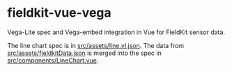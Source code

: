 # fieldkit-vue-vega

Vega-Lite spec and Vega-embed integration in Vue for FieldKit sensor data.

The line chart spec is in [src/assets/line.vl.json](src/assets/line.vl.json). The data from [src/assets/fieldkitData.json](src/assets/fieldkitData.json) is merged into the spec in [src/components/LineChart.vue](src/components/LineChart.vue).

